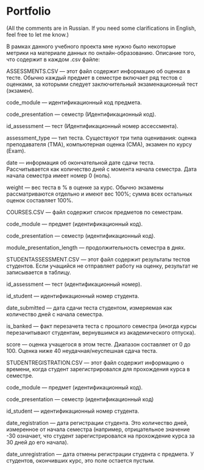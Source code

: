 # Portfolio
(All the comments are in Russian. If you need some clarifications in English, feel free to let me know.)

В рамках данного учебного проекта мне нужно было некоторые метрики на материале данных по онлайн-образованию.
Описание того, что содержит в каждом .csv файле:



ASSESSMENTS.CSV — этот файл содержит информацию об оценках в тесте. Обычно каждый предмет в семестре включает ряд тестов с оценками, за которыми следует заключительный экзаменационный тест (экзамен).

code_module — идентификационный код предмета.

code_presentation — семестр (Идентификационный код).

id_assessment — тест (Идентификационный номер ассессмента).

assessment_type — тип теста. Существуют три типа оценивания: оценка преподавателя (TMA), компьютерная оценка (СМА), экзамен по курсу (Exam).

date — информация об окончательной дате сдачи теста. Рассчитывается как количество дней с момента начала семестра. Дата начала семестра имеет номер 0 (ноль).

weight — вес теста в % в оценке за курс. Обычно экзамены рассматриваются отдельно и имеют вес 100%; сумма всех остальных оценок составляет 100%.




COURSES.CSV — файл содержит список предметов по семестрам.

code_module — предмет (идентификационный код).

code_presentation — семестр (идентификационный код).

module_presentation_length — продолжительность семестра в днях.



STUDENTASSESSMENT.CSV — этот файл содержит результаты тестов студентов. Если учащийся не отправляет работу на оценку, результат не записывается в таблицу.

id_assessment — тест (идентификационный номер).

id_student — идентификационный номер студента.

date_submitted — дата сдачи теста студентом, измеряемая как количество дней с начала семестра.

is_banked — факт перезачета теста с прошлого семестра (иногда курсы перезачитывают студентам, вернувшимся из академического отпуска).

score — оценка учащегося в этом тесте. Диапазон составляет от 0 до 100. Оценка ниже 40 неудачная/неуспешная сдача теста.




STUDENTREGISTRATION.CSV — этот файл содержит информацию о времени, когда студент зарегистрировался для прохождения курса в семестре.

code_module — предмет (идентификационный код).

code_presentation — семестр (идентификационный код)

id_student — идентификационный номер студента.

date_registration — дата регистрации студента. Это количество дней, измеренное от начала семестра (например, отрицательное значение -30 означает, что студент зарегистрировался на прохождение курса за 30 дней до его начала).

date_unregistration — дата отмены регистрации студента с предмета. У студентов, окончивших курс, это поле остается пустым.
